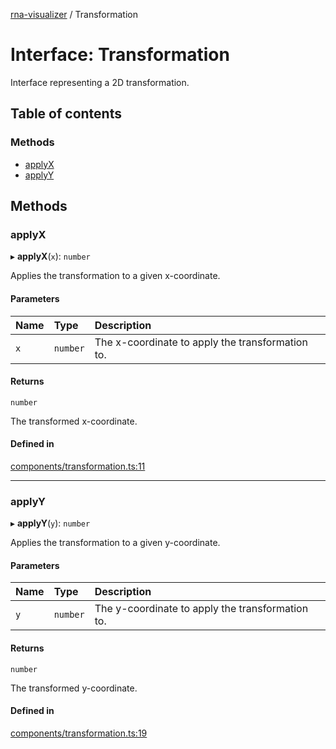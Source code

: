 [rna-visualizer](../README.md) / Transformation

# Interface: Transformation

Interface representing a 2D transformation.

## Table of contents

### Methods

- [applyX](Transformation.md#applyx)
- [applyY](Transformation.md#applyy)

## Methods

### applyX

▸ **applyX**(`x`): `number`

Applies the transformation to a given x-coordinate.

#### Parameters

| Name | Type | Description |
| :------ | :------ | :------ |
| `x` | `number` | The x-coordinate to apply the transformation to. |

#### Returns

`number`

The transformed x-coordinate.

#### Defined in

[components/transformation.ts:11](https://github.com/michalhercik/rna-visualizer/blob/476cd69/lib/src/components/transformation.ts#L11)

___

### applyY

▸ **applyY**(`y`): `number`

Applies the transformation to a given y-coordinate.

#### Parameters

| Name | Type | Description |
| :------ | :------ | :------ |
| `y` | `number` | The y-coordinate to apply the transformation to. |

#### Returns

`number`

The transformed y-coordinate.

#### Defined in

[components/transformation.ts:19](https://github.com/michalhercik/rna-visualizer/blob/476cd69/lib/src/components/transformation.ts#L19)
